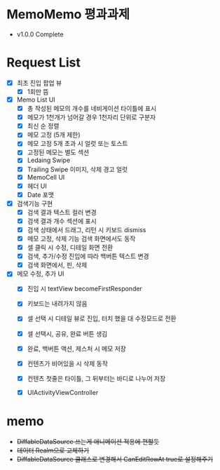 # MemoMemo 평과과제

- v1.0.0 Complete

# Request List
- [x] 최초 진입 팝업 뷰
    - [x] 1회만 뜸
- [x] Memo List UI
    - [x] 총 작성된 메모의 개수를 네비게이션 타이틀에 표시
    - [x] 메모가 1천개가 넘어갈 경우 1천자리 단위로 구분자
    - [x] 최신 순 정렬
    - [x] 메모 고정 (5개 제한)
    - [x] 메모 고정 5개 초과 시 얼럿 또는 토스트 
    - [x] 고정된 메모는 별도 섹션
    - [x] Ledaing Swipe
    - [x] Trailing Swipe 이미지, 삭제 경고 얼럿
    - [x] MemoCell UI
    - [x] 헤더 UI
    - [x] Date 포맷
- [x] 검색기능 구현
    - [x] 검색 결과 텍스트 컬러 변경
    - [x] 검색 결과 개수 섹션에 표시
    - [x] 검색 상태에서 드래그, 리턴 시 키보드 dismiss
    - [x] 메모 고정, 삭제 기능 검색 화면에서도 동작
    - [x] 셀 클릭 시 수정, 디테일 화면 전환 
    - [x] 검색, 추가/수정 진입에 따라 백버튼 텍스트 변경
    - [x] 검색 화면에서, 핀, 삭제
- [x] 메모 수정, 추가 UI
    - [x] 진입 시 textView becomeFirstResponder
    - [x] 키보드는 내려가지 않음
    - [x] 셀 선택 시 디테일 뷰로 진입, 터치 했을 대 수정모드로 전환
    - [x] 셀 선택시, 공유, 완료 버튼 생김
    - [x] 완료, 백버튼 액션, 제스처 시 메모 저장
    - [x] 컨텐츠가 비어있을 시 삭제 동작
    - [x] 컨텐츠 첫줄은 타이틀, 그 뒤부터는 바디로 나누어 저장
    - [x] UIActivityViewController


# memo
- ~~DiffableDataSource 쓰는게 애니메이션 적용에 편할듯~~
- ~~데이터 Realm으로 교체하기~~
- ~~DiffableDataSource 클래스로 변경해서 CanEditRowAt true로 설정해주기~~
